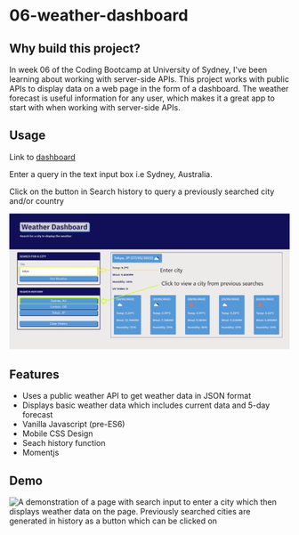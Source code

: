 # 06-weather-dashboard

## Why build this project?

In week 06 of the Coding Bootcamp at University of Sydney, I've been learning about working with server-side APIs. This project works with public APIs to display data on a web page in the form of a dashboard. 
The weather forecast is useful information for any user, which makes it a great app to start with when working with server-side APIs.

## Usage

Link to [dashboard](https://jcarait.github.io/weather-dashboard/)

Enter a query in the text input box i.e Sydney, Australia.

Click on the button in Search history to query a previously searched city and/or country

![A page with boxes which contains weather data. Coloured-frame boxes highlight specific areas of the page with instruction labels](./assets/images/usage.png)

## Features

- Uses a public weather API to get weather data in JSON format
- Displays basic weather data which includes current data and 5-day forecast
- Vanilla Javascript (pre-ES6)
- Mobile CSS Design
- Seach history function
- Momentjs

## Demo

![A demonstration of a page with search input to enter a city which then displays weather data on the page. Previously searched cities are generated in history as a button which can be clicked on](./assets/images/weather-dashboard-demo.gif)
